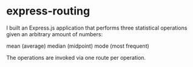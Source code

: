 # express-routing

I built an Express.js application that performs three statistical operations given an arbitrary amount of numbers:

mean (average)
median (midpoint)
mode (most frequent)

The operations are invoked via one route per operation.
